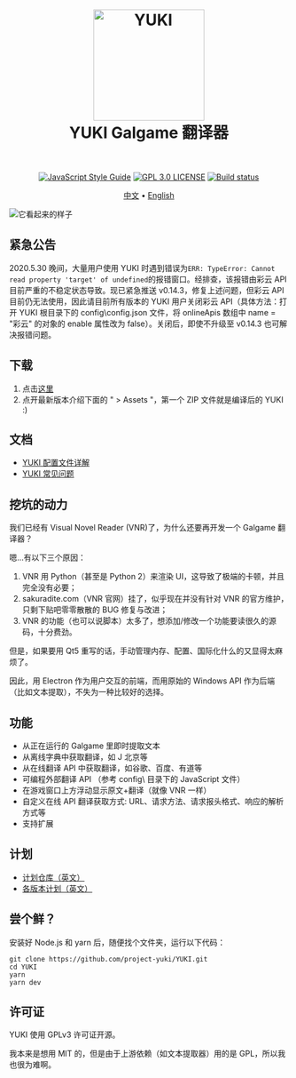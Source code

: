 ﻿<h1 align="center">
  <a href="https://github.com/project-yuki/YUKI"><img src="https://raw.githubusercontent.com/project-yuki/YUKI/master/build/icons/icon.png" alt="YUKI" width="200" /></a>
  <br>
  YUKI Galgame 翻译器
  <br>
  <br>
</h1>

<p align="center">
  <a href="https://standardjs.com"><img src="https://img.shields.io/badge/code_style-standard-brightgreen.svg" alt="JavaScript Style Guide"></a>
  <a href="/LICENSE"><img src="https://img.shields.io/badge/license-GPL%203.0-blue.svg" alt="GPL 3.0 LICENSE"></a>
  <a href="https://ci.appveyor.com/project/tinyAdapter/yuki"><img src="https://ci.appveyor.com/api/projects/status/g54ttjac4w36v5hx?svg=true" alt="Build status"></a>
</p>

<p align="center">
  <a href="/README.md">中文</a> •
  <a href="/docs/README_EN.md">English</a>
</p>

![它看起来的样子](https://raw.githubusercontent.com/project-yuki/YUKI/master/.github/imgs/how_it_looks.jpg)

## 紧急公告

2020.5.30 晚间，大量用户使用 YUKI 时遇到错误为`ERR: TypeError: Cannot read property 'target' of undefined`的报错窗口。经排查，该报错由彩云 API 目前严重的不稳定状态导致。现已紧急推送 v0.14.3，修复上述问题，但彩云 API 目前仍无法使用，因此请目前所有版本的 YUKI 用户关闭彩云 API（具体方法：打开 YUKI 根目录下的 config\config.json 文件，将 onlineApis 数组中 name = "彩云" 的对象的 enable 属性改为 false）。关闭后，即使不升级至 v0.14.3 也可解决报错问题。

## 下载

1.  点击[这里](https://github.com/project-yuki/YUKI/releases)
2.  点开最新版本介绍下面的 " > Assets "，第一个 ZIP 文件就是编译后的 YUKI :)

## 文档

- [YUKI 配置文件详解](/docs/ConfigFiles_CN.md)
- [YUKI 常见问题](/docs/FAQ_CN.md)

## 挖坑的动力

我们已经有 Visual Novel Reader (VNR)了，为什么还要再开发一个 Galgame 翻译器？

嗯...有以下三个原因：

1.  VNR 用 Python（甚至是 Python 2）来渲染 UI，这导致了极端的卡顿，并且完全没有必要；
2.  sakuradite.com（VNR 官网）挂了，似乎现在并没有针对 VNR 的官方维护，只剩下贴吧零零散散的 BUG 修复与改进；
3.  VNR 的功能（也可以说脚本）太多了，想添加/修改一个功能要读很久的源码，十分费劲。

但是，如果要用 Qt5 重写的话，手动管理内存、配置、国际化什么的又显得太麻烦了。

因此，用 Electron 作为用户交互的前端，而用原始的 Windows API 作为后端（比如文本提取），不失为一种比较好的选择。

## 功能

- 从正在运行的 Galgame 里即时提取文本
- 从离线字典中获取翻译，如 J 北京等
- 从在线翻译 API 中获取翻译，如谷歌、百度、有道等
- 可编程外部翻译 API （参考 config\ 目录下的 JavaScript 文件）
- 在游戏窗口上方浮动显示原文+翻译（就像 VNR 一样）
- 自定义在线 API 翻译获取方式: URL、请求方法、请求报头格式、响应的解析方式等
- 支持扩展

## 计划

- [计划仓库（英文）](https://github.com/project-yuki/planning/issues)
- [各版本计划（英文）](https://github.com/project-yuki/YUKI/projects)

## 尝个鲜？

安装好 Node.js 和 yarn 后，随便找个文件夹，运行以下代码：

    git clone https://github.com/project-yuki/YUKI.git
    cd YUKI
    yarn
    yarn dev

## 许可证

YUKI 使用 GPLv3 许可证开源。

我本来是想用 MIT 的，但是由于上游依赖（如文本提取器）用的是 GPL，所以我也很为难啊。
